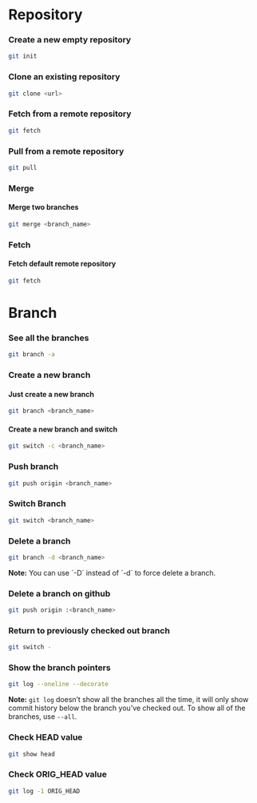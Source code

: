 # Repository
### Create a new empty repository
```bash
git init
```

### Clone an existing repository
```bash
git clone <url>
```

### Fetch from a remote repository
```bash
git fetch
```

### Pull from a remote repository
```bash
git pull
```

### Merge 
#### Merge two branches
```bash
git merge <branch_name>
```

### Fetch 
#### Fetch default remote repository
```bash
git fetch
```

# Branch

### See all the branches
```bash
git branch -a
```

### Create a new branch
#### Just create a new branch
```bash
git branch <branch_name>
```

#### Create a new branch and switch
```bash
git switch -c <branch_name>
```

### Push branch
```bash
git push origin <branch_name>
```

### Switch Branch
```bash
git switch <branch_name>
```

### Delete a branch
```bash
git branch -d <branch_name>
```
**Note:** You can use ´-D´ instead of ´-d´ to force delete a branch.

### Delete a branch on github
```bash
git push origin :<branch_name>
```

### Return to previously checked out branch
```bash
git switch -
```

### Show the branch pointers
```bash
git log --oneline --decorate
```
**Note:** `git log` doesn’t show all the branches all the time, it will only show commit history below the branch you’ve checked out. To show all of the branches, use `--all`.

### Check HEAD value
```bash
git show head
```

### Check ORIG_HEAD value
```bash
git log -1 ORIG_HEAD
```
